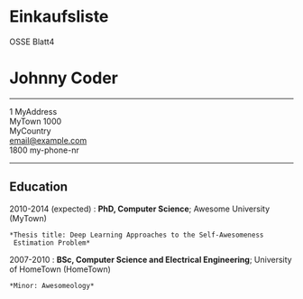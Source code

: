 # Einkaufsliste
OSSE Blatt4

Johnny Coder
============

-------------------     ----------------------------
1 MyAddress  
MyTown 1000  
MyCountry  
email@example.com  
1800 my-phone-nr
-------------------     ----------------------------

Education
---------

2010-2014 (expected)
:   **PhD, Computer Science**; Awesome University (MyTown)

    *Thesis title: Deep Learning Approaches to the Self-Awesomeness
     Estimation Problem*

2007-2010
:   **BSc, Computer Science and Electrical Engineering**; University of
    HomeTown (HomeTown)

    *Minor: Awesomeology*
